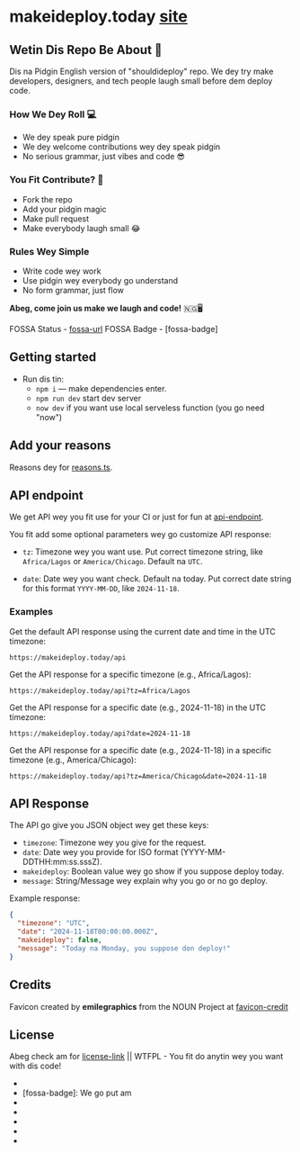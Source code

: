# makeideploy.today [site]

## Wetin Dis Repo Be About 🚀

Dis na Pidgin English version of "shouldideploy" repo. We dey try make developers, designers, and tech people laugh small before dem deploy code.

### How We Dey Roll 💻

- We dey speak pure pidgin
- We dey welcome contributions wey dey speak pidgin
- No serious grammar, just vibes and code 😎

### You Fit Contribute? 🤝

- Fork the repo
- Add your pidgin magic
- Make pull request
- Make everybody laugh small 😂

### Rules Wey Simple

- Write code wey work
- Use pidgin wey everybody go understand
- No form grammar, just flow

**Abeg, come join us make we laugh and code!** 🇳🇬🖥️

FOSSA Status - [fossa-url]
FOSSA Badge - [fossa-badge]

## Getting started

- Run dis tin:
  - `npm i` — make dependencies enter.
  - `npm run dev` start dev server
  - `now dev` if you want use local serveless function (you go need "now")

## Add your reasons

Reasons dey for [reasons.ts].

## API endpoint

We get API wey you fit use for your CI or just for fun at [api-endpoint].

You fit add some optional parameters wey go customize API response:

- `tz`: Timezone wey you want use. Put correct timezone string, like `Africa/Lagos` or `America/Chicago`. Default na `UTC`.

- `date`: Date wey you want check. Default na today. Put correct date string for this format `YYYY-MM-DD`, like `2024-11-18`.

### Examples

Get the default API response using the current date and time in the UTC timezone:

```url
https://makeideploy.today/api
```

Get the API response for a specific timezone (e.g., Africa/Lagos):

```url
https://makeideploy.today/api?tz=Africa/Lagos
```

Get the API response for a specific date (e.g., 2024-11-18) in the UTC timezone:

```url
https://makeideploy.today/api?date=2024-11-18
```

Get the API response for a specific date (e.g., 2024-11-18) in a specific timezone (e.g., America/Chicago):

```url
https://makeideploy.today/api?tz=America/Chicago&date=2024-11-18
```

## API Response

The API go give you JSON object wey get these keys:

- `timezone`: Timezone wey you give for the request.
- `date`: Date wey you provide for ISO format (YYYY-MM-DDTHH:mm:ss.sssZ).
- `makeideploy`: Boolean value wey go show if you suppose deploy today.
- `message`: String/Message wey explain why you go or no go deploy.

Example response:

```json
{
  "timezone": "UTC",
  "date": "2024-11-18T00:00:00.000Z",
  "makeideploy": false,
  "message": "Today na Monday, you suppose don deploy!"
}
```

## Credits

Favicon created by **emilegraphics** from the NOUN Project at [favicon-credit]

## License

Abeg check am for [license-link] || WTFPL - You fit do anytin wey you want with dis code!

- [site]: https://makeideploy.today
- [fossa-badge]: We go put am
- [fossa-url]: https://app.fossa.io/projects/#
- [reasons.ts]: https://github.com/IamPrime/makeideploy/blob/master/helpers/reasons.ts
- [api-endpoint]: https://makeideploy.today/api
- [favicon-credit]: https://thenounproject.com/search/?q=dot&i=1359410
- [license-link]: https://github.com/IamPrime/makeideploy/blob/master/LICENSE
<!-- End of README.md -->
